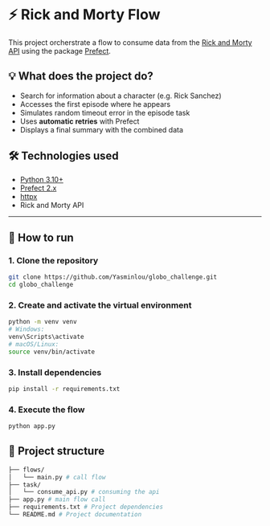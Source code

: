 # ⚡ Rick and Morty Flow

This project orcherstrate a flow to consume data from the [Rick and Morty API](https://rickandmortyapi.com/api) using the package [Prefect](https://docs.prefect.io/).

## 💡 What does the project do?

- Search for information about a character (e.g. Rick Sanchez)
- Accesses the first episode where he appears
- Simulates random timeout error in the episode task
- Uses **automatic retries** with Prefect
- Displays a final summary with the combined data

## 🛠️ Technologies used

- [Python 3.10+](https://www.python.org/)
- [Prefect 2.x](https://docs.prefect.io/)
- [httpx](https://www.python-httpx.org/)
- Rick and Morty API

---

## 🚀 How to run

### 1. Clone the repository
```bash
git clone https://github.com/Yasminlou/globo_challenge.git
cd globo_challenge
```
### 2. Create and activate the virtual environment
```bash
python -m venv venv
# Windows:
venv\Scripts\activate
# macOS/Linux:
source venv/bin/activate
```
### 3. Install dependencies
```bash
pip install -r requirements.txt
```
### 4. Execute the flow
```bash
python app.py
```
## 📁 Project structure
```bash
├── flows/
│   └── main.py # call flow
├── task/
│   └── consume_api.py # consuming the api
├── app.py # main flow call
├── requirements.txt # Project dependencies
└── README.md # Project documentation
